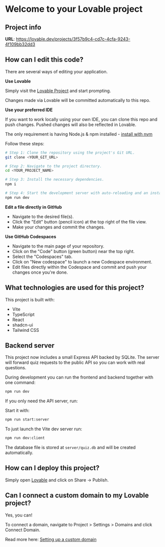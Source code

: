 # Welcome to your Lovable project

## Project info

**URL**: https://lovable.dev/projects/3f57b9c4-cd7c-4cfa-9243-4f109bb32dd3

## How can I edit this code?

There are several ways of editing your application.

**Use Lovable**

Simply visit the [Lovable Project](https://lovable.dev/projects/3f57b9c4-cd7c-4cfa-9243-4f109bb32dd3) and start prompting.

Changes made via Lovable will be committed automatically to this repo.

**Use your preferred IDE**

If you want to work locally using your own IDE, you can clone this repo and push changes. Pushed changes will also be reflected in Lovable.

The only requirement is having Node.js & npm installed - [install with nvm](https://github.com/nvm-sh/nvm#installing-and-updating)

Follow these steps:

```sh
# Step 1: Clone the repository using the project's Git URL.
git clone <YOUR_GIT_URL>

# Step 2: Navigate to the project directory.
cd <YOUR_PROJECT_NAME>

# Step 3: Install the necessary dependencies.
npm i

# Step 4: Start the development server with auto-reloading and an instant preview.
npm run dev
```

**Edit a file directly in GitHub**

- Navigate to the desired file(s).
- Click the "Edit" button (pencil icon) at the top right of the file view.
- Make your changes and commit the changes.

**Use GitHub Codespaces**

- Navigate to the main page of your repository.
- Click on the "Code" button (green button) near the top right.
- Select the "Codespaces" tab.
- Click on "New codespace" to launch a new Codespace environment.
- Edit files directly within the Codespace and commit and push your changes once you're done.

## What technologies are used for this project?

This project is built with:

- Vite
- TypeScript
- React
- shadcn-ui
- Tailwind CSS

## Backend server

This project now includes a small Express API backed by SQLite. The server will
forward quiz requests to the public API so you can work with real questions.

During development you can run the frontend and backend together with one
command:

```bash
npm run dev
```

If you only need the API server, run:

Start it with:


```bash
npm run start:server
```
To just launch the Vite dev server run:

```bash
npm run dev:client
```

The database file is stored at `server/quiz.db` and will be created automatically.

## How can I deploy this project?

Simply open [Lovable](https://lovable.dev/projects/3f57b9c4-cd7c-4cfa-9243-4f109bb32dd3) and click on Share -> Publish.

## Can I connect a custom domain to my Lovable project?

Yes, you can!

To connect a domain, navigate to Project > Settings > Domains and click Connect Domain.

Read more here: [Setting up a custom domain](https://docs.lovable.dev/tips-tricks/custom-domain#step-by-step-guide)
